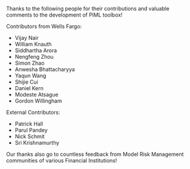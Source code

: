 Thanks to the following people for their contributions and valuable comments to the development of PiML toolbox!

Contributors from Wells Fargo: 

- Vijay Nair
- William Knauth
- Siddhartha Arora
- Nengfeng Zhou
- Simon Zhao
- Anwesha Bhattacharyya
- Yaqun Wang
- Shijie Cui
- Daniel Kern
- Modeste Atsague
- Gordon Willingham
 
External Contributors:

- Patrick Hall
- Parul Pandey
- Nick Schmit
- Sri Krishnamurthy

Our thanks also go to countless feedback from Model Risk Management communities of various Financial Institutions! 
